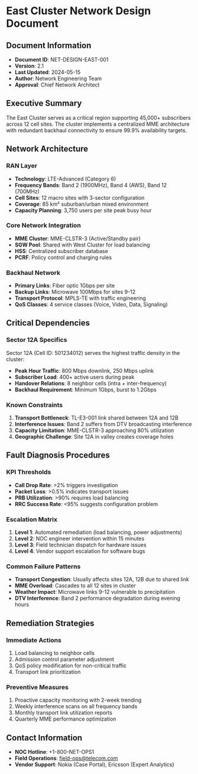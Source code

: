 # East Cluster Network Design Document

## Document Information
- **Document ID**: NET-DESIGN-EAST-001
- **Version**: 2.1
- **Last Updated**: 2024-05-15
- **Author**: Network Engineering Team
- **Approval**: Chief Network Architect

## Executive Summary

The East Cluster serves as a critical region supporting 45,000+ subscribers across 12 cell sites. The cluster implements a centralized MME architecture with redundant backhaul connectivity to ensure 99.9% availability targets.

## Network Architecture

### RAN Layer
- **Technology**: LTE-Advanced (Category 6)
- **Frequency Bands**: Band 2 (1900MHz), Band 4 (AWS), Band 12 (700MHz)
- **Cell Sites**: 12 macro sites with 3-sector configuration
- **Coverage**: 85 km² suburban/urban mixed environment
- **Capacity Planning**: 3,750 users per site peak busy hour

### Core Network Integration
- **MME Cluster**: MME-CLSTR-3 (Active/Standby pair)
- **SGW Pool**: Shared with West Cluster for load balancing
- **HSS**: Centralized subscriber database
- **PCRF**: Policy control and charging rules

### Backhaul Network
- **Primary Links**: Fiber optic 1Gbps per site
- **Backup Links**: Microwave 100Mbps for sites 9-12
- **Transport Protocol**: MPLS-TE with traffic engineering
- **QoS Classes**: 4 service classes (Voice, Video, Data, Signaling)

## Critical Dependencies

### Sector 12A Specifics
Sector 12A (Cell ID: 501234012) serves the highest traffic density in the cluster:
- **Peak Hour Traffic**: 800 Mbps downlink, 250 Mbps uplink
- **Subscriber Load**: 400+ active users during peak
- **Handover Relations**: 8 neighbor cells (intra + inter-frequency)
- **Backhaul Requirement**: Minimum 1Gbps, burst to 1.2Gbps

### Known Constraints
1. **Transport Bottleneck**: TL-E3-001 link shared between 12A and 12B
2. **Interference Issues**: Band 2 suffers from DTV broadcasting interference
3. **Capacity Limitation**: MME-CLSTR-3 approaching 80% utilization
4. **Geographic Challenge**: Site 12A in valley creates coverage holes

## Fault Diagnosis Procedures

### KPI Thresholds
- **Call Drop Rate**: >2% triggers investigation
- **Packet Loss**: >0.5% indicates transport issues
- **PRB Utilization**: >90% requires load balancing
- **RRC Success Rate**: <95% suggests configuration problem

### Escalation Matrix
1. **Level 1**: Automated remediation (load balancing, power adjustments)
2. **Level 2**: NOC engineer intervention within 15 minutes
3. **Level 3**: Field technician dispatch for hardware issues
4. **Level 4**: Vendor support escalation for software bugs

### Common Failure Patterns
- **Transport Congestion**: Usually affects sites 12A, 12B due to shared link
- **MME Overload**: Cascades to all 12 sites in cluster
- **Weather Impact**: Microwave links 9-12 vulnerable to precipitation
- **DTV Interference**: Band 2 performance degradation during evening hours

## Remediation Strategies

### Immediate Actions
1. Load balancing to neighbor cells
2. Admission control parameter adjustment
3. QoS policy modification for non-critical traffic
4. Transport link prioritization

### Preventive Measures
1. Proactive capacity monitoring with 2-week trending
2. Weekly interference scans on all frequency bands
3. Monthly transport link utilization reports
4. Quarterly MME performance optimization

## Contact Information
- **NOC Hotline**: +1-800-NET-OPS1
- **Field Operations**: field-ops@telecom.com
- **Vendor Support**: Nokia (Case Portal), Ericsson (Expert Analytics)